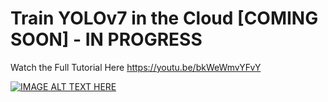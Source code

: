 # Train YOLOv7 in the Cloud [COMING SOON] - IN PROGRESS
Watch the Full Tutorial Here https://youtu.be/bkWeWmvYFvY

[![IMAGE ALT TEXT HERE](https://i.ytimg.com/vi/bkWeWmvYFvY/hqdefault.jpg?sqp=-oaymwEXCNACELwBSFryq4qpAwkIARUAAIhCGAE=&rs=AOn4CLBhbfkvWcn-Z98TG88OikfoYe2KNg)](https://youtu.be/bkWeWmvYFvY)

